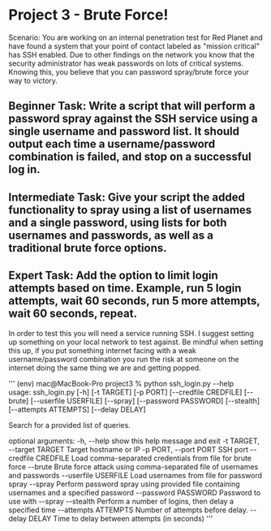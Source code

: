 # Project 3 - Brute Force!

Scenario: You are working on an internal penetration test for Red Planet and have found a system that your point of contact labeled as "mission critical" has SSH enabled. Due to other findings on the network you know that the security administrator has weak passwords on lots of critical systems. Knowing this, you believe that you can password spray/brute force your way to victory.

## Beginner Task: Write a script that will perform a password spray against the SSH service using a single username and password list. It should output each time a username/password combination is failed, and stop on a successful log in.

## Intermediate Task: Give your script the added functionality to spray using a list of usernames and a single password, using lists for both usernames and passwords, as well as a traditional brute force options.

## Expert Task: Add the option to limit login attempts based on time. Example, run 5 login attempts, wait 60 seconds, run 5 more attempts, wait 60 seconds, repeat.

In order to test this you will need a service running SSH. I suggest setting up something on your local network to test against. Be mindful when setting this up, if you put something internet facing with a weak username/password combination you run the risk at someone on the internet doing the same thing we are and getting popped.

'''
(env) mac@MacBook-Pro project3 % python ssh_login.py --help                                   
usage: ssh_login.py [-h] [-t TARGET] [-p PORT] [--credfile CREDFILE] [--brute] [--userfile USERFILE] [--spray]
                    [--password PASSWORD] [--stealth] [--attempts ATTEMPTS] [--delay DELAY]

Search for a provided list of queries.

optional arguments:
  -h, --help            show this help message and exit
  -t TARGET, --target TARGET
                        Target hostname or IP
  -p PORT, --port PORT  SSH port
  --credfile CREDFILE   Load comma-separated credentials from file for brute force
  --brute               Brute force attack using comma-separated file of usernames and passwords
  --userfile USERFILE   Load usernames from file for password spray
  --spray               Perform password spray using provided file containing usernames and a specified password
  --password PASSWORD   Password to use with --spray
  --stealth             Perform a number of logins, then delay a specified time
  --attempts ATTEMPTS   Number of attempts before delay.
  --delay DELAY         Time to delay between attempts (in seconds)
  '''